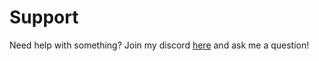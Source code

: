 # Support

Need help with something? Join my discord [here](https://discord.gg/kk7JzB3) and ask me a question!

